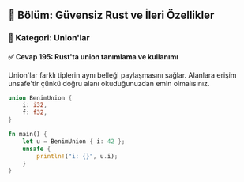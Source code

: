 ## 📘 Bölüm: Güvensiz Rust ve İleri Özellikler  
### 🔹 Kategori: Union'lar  
#### ✅ Cevap 195: Rust'ta union tanımlama ve kullanımı

Union'lar farklı tiplerin aynı belleği paylaşmasını sağlar. Alanlara erişim unsafe'tir çünkü doğru alanı okuduğunuzdan emin olmalısınız.

```rust
union BenimUnion {
    i: i32,
    f: f32,
}

fn main() {
    let u = BenimUnion { i: 42 };
    unsafe {
        println!("i: {}", u.i);
    }
}
```
